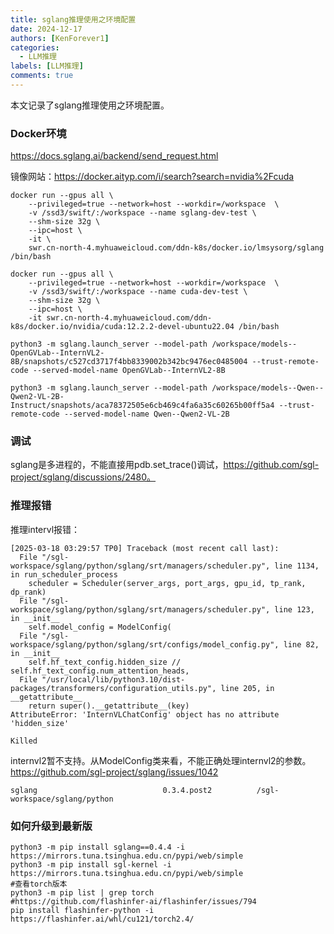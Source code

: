 ```yaml
---
title: sglang推理使用之环境配置
date: 2024-12-17
authors: [KenForever1]
categories: 
  - LLM推理
labels: [LLM推理]
comments: true
---
```

本文记录了sglang推理使用之环境配置。

<!-- more -->

### Docker环境
https://docs.sglang.ai/backend/send_request.html

镜像网站：https://docker.aityp.com/i/search?search=nvidia%2Fcuda

```
docker run --gpus all \
    --privileged=true --network=host --workdir=/workspace  \
    -v /ssd3/swift/:/workspace --name sglang-dev-test \
    --shm-size 32g \
    --ipc=host \
    -it \
    swr.cn-north-4.myhuaweicloud.com/ddn-k8s/docker.io/lmsysorg/sglang /bin/bash

docker run --gpus all \
    --privileged=true --network=host --workdir=/workspace  \
    -v /ssd3/swift/:/workspace --name cuda-dev-test \
    --shm-size 32g \
    --ipc=host \
    -it swr.cn-north-4.myhuaweicloud.com/ddn-k8s/docker.io/nvidia/cuda:12.2.2-devel-ubuntu22.04 /bin/bash
```

```
python3 -m sglang.launch_server --model-path /workspace/models--OpenGVLab--InternVL2-8B/snapshots/c527cd3717f4bb8339002b342bc9476ec0485004 --trust-remote-code --served-model-name OpenGVLab--InternVL2-8B

python3 -m sglang.launch_server --model-path /workspace/models--Qwen--Qwen2-VL-2B-Instruct/snapshots/aca78372505e6cb469c4fa6a35c60265b00ff5a4 --trust-remote-code --served-model-name Qwen--Qwen2-VL-2B
```
### 调试

sglang是多进程的，不能直接用pdb.set_trace()调试，https://github.com/sgl-project/sglang/discussions/2480。

### 推理报错

推理intervl报错：
```
[2025-03-18 03:29:57 TP0] Traceback (most recent call last):
  File "/sgl-workspace/sglang/python/sglang/srt/managers/scheduler.py", line 1134, in run_scheduler_process
    scheduler = Scheduler(server_args, port_args, gpu_id, tp_rank, dp_rank)
  File "/sgl-workspace/sglang/python/sglang/srt/managers/scheduler.py", line 123, in __init__
    self.model_config = ModelConfig(
  File "/sgl-workspace/sglang/python/sglang/srt/configs/model_config.py", line 82, in __init__
    self.hf_text_config.hidden_size // self.hf_text_config.num_attention_heads,
  File "/usr/local/lib/python3.10/dist-packages/transformers/configuration_utils.py", line 205, in __getattribute__
    return super().__getattribute__(key)
AttributeError: 'InternVLChatConfig' object has no attribute 'hidden_size'

Killed
```

internvl2暂不支持。从ModelConfig类来看，不能正确处理internvl2的参数。
https://github.com/sgl-project/sglang/issues/1042

```
sglang                            0.3.4.post2          /sgl-workspace/sglang/python
```

### 如何升级到最新版

```
python3 -m pip install sglang==0.4.4 -i https://mirrors.tuna.tsinghua.edu.cn/pypi/web/simple
python3 -m pip install sgl-kernel -i https://mirrors.tuna.tsinghua.edu.cn/pypi/web/simple
#查看torch版本
python3 -m pip list | grep torch
#https://github.com/flashinfer-ai/flashinfer/issues/794
pip install flashinfer-python -i https://flashinfer.ai/whl/cu121/torch2.4/ 

```